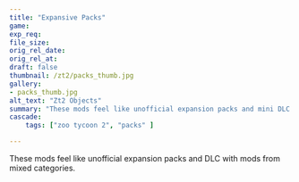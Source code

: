 ```yaml
---
title: "Expansive Packs"
game:
exp_req: 
file_size: 
orig_rel_date:
orig_rel_at:
draft: false
thumbnail: /zt2/packs_thumb.jpg
gallery:
- packs_thumb.jpg
alt_text: "Zt2 Objects"
summary: "These mods feel like unofficial expansion packs and mini DLC with mods from mixed categories."
cascade:
    tags: ["zoo tycoon 2", "packs" ]

---
```


These mods feel like unofficial expansion packs and DLC with mods from mixed categories.